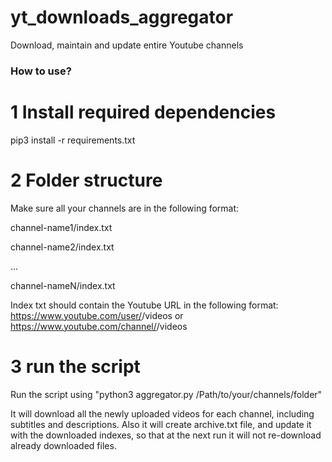 # yt_downloads_aggregator
Download, maintain and update entire Youtube channels 


### How to use? 

# 1 Install required dependencies
pip3 install -r requirements.txt

# 2 Folder structure
Make sure all your channels are in the following format:

channel-name1/index.txt

channel-name2/index.txt

...

channel-nameN/index.txt



Index txt should contain the Youtube URL in the following format: 
https://www.youtube.com/user/<username>/videos
	or
https://www.youtube.com/channel/<channel-ID>/videos

# 3 run the script 
Run the script using "python3 aggregator.py /Path/to/your/channels/folder"

It will download all the newly uploaded videos for each channel, including subtitles and descriptions.
Also it will create archive.txt file, and update it with the downloaded indexes, so that at the next run it will not re-download already downloaded files.
